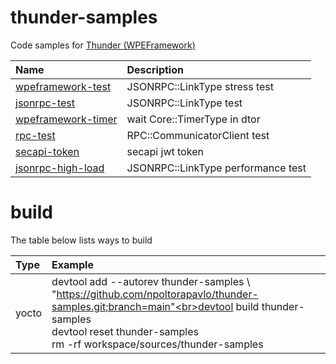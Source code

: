 # thunder-samples
Code samples for [Thunder (WPEFramework)](https://github.com/rdkcentral/Thunder)

| Name | Description |
| :-------- | :-------- |
| [wpeframework-test](wpeframework-test) | JSONRPC::LinkType stress test |
| [jsonrpc-test](jsonrpc-test) | JSONRPC::LinkType test |
| [wpeframework-timer](wpeframework-timer) | wait Core::TimerType in dtor |
| [rpc-test](rpc-test) | RPC::CommunicatorClient test |
| [secapi-token](secapi-token) | secapi jwt token |
| [jsonrpc-high-load](jsonrpc-high-load) | JSONRPC::LinkType performance test |

# build
The table below lists ways to build

| Type | Example |
| :-------- | :-------- |
| yocto | devtool add --autorev thunder-samples \\<br>"https://github.com/npoltorapavlo/thunder-samples.git;branch=main"<br>devtool build thunder-samples<br>devtool reset thunder-samples<br>rm -rf workspace/sources/thunder-samples |
